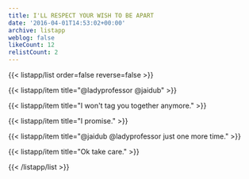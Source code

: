 ```yaml
---
title: I'LL RESPECT YOUR WISH TO BE APART
date: '2016-04-01T14:53:02+00:00'
archive: listapp
weblog: false
likeCount: 12
relistCount: 2
---
```



{{< listapp/list order=false reverse=false >}}

   {{< listapp/item title="@ladyprofessor @jaidub" >}}

   {{< listapp/item title="I won't tag you together anymore." >}}

   {{< listapp/item title="I promise." >}}

   {{< listapp/item title="@jaidub @ladyprofessor just one more time." >}}

   {{< listapp/item title="Ok take care." >}}

{{< /listapp/list >}}
